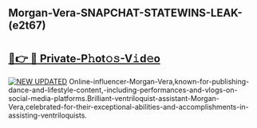 ## Morgan-Vera-SNAPCHAT-STATEWINS-LEAK-(e2t67)


# <h2><a href="https://mediaupload.pro?-20M">🔗👉 🔴 Private-P𝚑ot𝚘𝚜-V𝚒d𝚎o</a></h2>

[![NEW UPDATED](https://i.imgur.com/0qMVB7G.gif)](https://mediaupload.pro?-20M)
Online-influencer-Morgan-Vera,known-for-publishing-dance-and-lifestyle-content,-including-performances-and-vlogs-on-social-media-platforms.Brilliant-ventriloquist-assistant-Morgan-Vera,celebrated-for-their-exceptional-abilities-and-accomplishments-in-assisting-ventriloquists.  